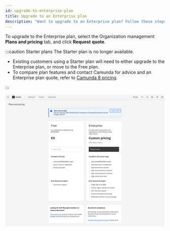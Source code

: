 ```yaml
---
id: upgrade-to-enterprise-plan
title: Upgrade to an Enterprise plan
description: "Want to upgrade to an Enterprise plan? Follow these steps."
---
```


To upgrade to the Enterprise plan, select the Organization management **Plans and pricing** tab, and click **Request quote**.

:::caution Starter plans
The Starter plan is no longer available.

- Existing customers using a Starter plan will need to either upgrade to the Enterprise plan, or move to the Free plan.
- To compare plan features and contact Camunda for advice and an Enterprise plan quote, refer to [Camunda 8 pricing](https://camunda.com/pricing/?utm_source=docs.camunda.io&utm_medium=referral).

:::

![paid-request](./img/checkout.png)
